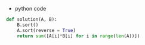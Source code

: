 - python code

```python
def solution(A, B):
    B.sort()
    A.sort(reverse = True)
    return sum([A[i]*B[i] for i in range(len(A))])
```
